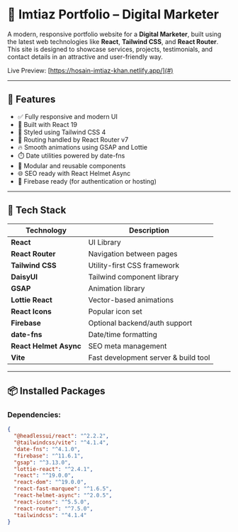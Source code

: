 
# 🎯 Imtiaz Portfolio – Digital Marketer

A modern, responsive portfolio website for a **Digital Marketer**, built using the latest web technologies like **React**, **Tailwind CSS**, and **React Router**. This site is designed to showcase services, projects, testimonials, and contact details in an attractive and user-friendly way.

Live Preview: [https://hosain-imtiaz-khan.netlify.app/](#) <!-- Add your live site URL here -->

---

## 🚀 Features

- ✅ Fully responsive and modern UI
- 🧠 Built with React 19
- 🎨 Styled using Tailwind CSS 4
- 🔀 Routing handled by React Router v7
- 🔥 Smooth animations using GSAP and Lottie
- ⏱️ Date utilities powered by date-fns
- 🧩 Modular and reusable components
- 🌐 SEO ready with React Helmet Async
- 🔐 Firebase ready (for authentication or hosting)

---

## 🧰 Tech Stack

| Technology | Description |
|------------|-------------|
| **React** | UI Library |
| **React Router** | Navigation between pages |
| **Tailwind CSS** | Utility-first CSS framework |
| **DaisyUI** | Tailwind component library |
| **GSAP** | Animation library |
| **Lottie React** | Vector-based animations |
| **React Icons** | Popular icon set |
| **Firebase** | Optional backend/auth support |
| **date-fns** | Date/time formatting |
| **React Helmet Async** | SEO meta management |
| **Vite** | Fast development server & build tool |

---

## 📦 Installed Packages

### Dependencies:
```json
{
  "@headlessui/react": "^2.2.2",
  "@tailwindcss/vite": "^4.1.4",
  "date-fns": "^4.1.0",
  "firebase": "^11.6.1",
  "gsap": "^3.13.0",
  "lottie-react": "^2.4.1",
  "react": "^19.0.0",
  "react-dom": "^19.0.0",
  "react-fast-marquee": "^1.6.5",
  "react-helmet-async": "^2.0.5",
  "react-icons": "^5.5.0",
  "react-router": "^7.5.0",
  "tailwindcss": "^4.1.4"
}
